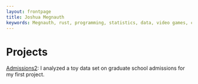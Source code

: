 ```yaml
---
layout: frontpage
title: Joshua Megnauth
keywords: Megnauth, rust, programming, statistics, data, video games, computing, python, rlang, linux, development
---
```

# Projects
[Admissions2](https://joshuamegnauth54.github.io/pages/admissions2.html): I analyzed a toy data set on graduate school admissions for my first project.
